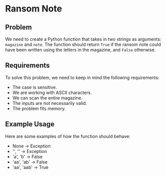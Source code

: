 # Ransom Note

## Problem

We need to create a Python function that takes in two strings as arguments: `magazine` and `note`. The function should return `True` if the ransom note could have been written using the letters in the magazine, and `False` otherwise.

## Requirements

To solve this problem, we need to keep in mind the following requirements:

- The case is sensitive.
- We are working with ASCII characters.
- We can scan the entire magazine.
- The inputs are not necessarily valid.
- The problem fits memory.

## Example Usage

Here are some examples of how the function should behave:

- None -> Exception
- '', '' -> Exception
- 'a', 'b' -> False
- 'aa', 'ab' -> False
- 'aa', 'aab' -> True
